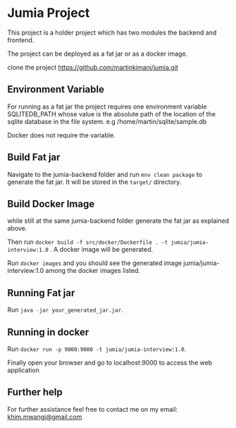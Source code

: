 # Jumia Project

This project is a holder project which has two modules the backend and frontend.

The project can be deployed as a fat jar or as a docker image.

clone the project https://github.com/martinkimani/jumia.git

## Environment Variable

For running as a fat jar the project requires one environment variable SQLITEDB_PATH whose value is the absolute path of the location of the sqlite database in the file system. 
e.g /home/martin/sqlite/sample.db

Docker does not require the variable.

## Build Fat jar

Navigate to the jumia-backend folder and run `mnv clean package` to generate the fat jar. It will be stored in the `target/` directory.

## Build Docker Image

while still at the same jumia-backend folder generate the fat jar as explained above.

Then run `docker build -f src/docker/Dockerfile . -t jumia/jumia-interview:1.0` . A docker image will be generated.

Run `docker images` and you should see the generated image jumia/jumia-interview:1.0 among the docker images listed.

## Running Fat jar

Run `java -jar your_generated_jar.jar`.

## Running in docker 

Run `docker run -p 9000:9000 -t jumia/jumia-interview:1.0`.

Finally open your browser and go to localhost:9000 to access the web application

## Further help

For further assistance feel free to contact me on my email: khim.mwangi@gmail.com
